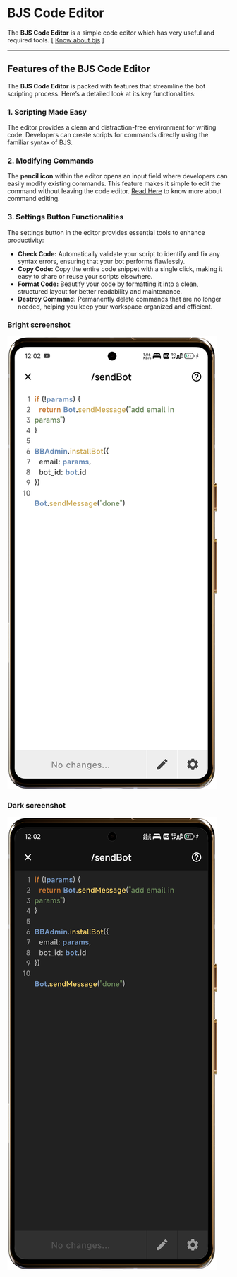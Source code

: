 # BJS Code Editor

The **BJS Code Editor** is a simple code editor which has very useful and required tools. [ [Know about bjs](bjs) ]

---

## Features of the BJS Code Editor  

The **BJS Code Editor** is packed with features that streamline the bot scripting process. Here’s a detailed look at its key functionalities:  

### 1. Scripting Made Easy  
The editor provides a clean and distraction-free environment for writing code. Developers can create scripts for commands directly using the familiar syntax of BJS.  

### 2. Modifying Commands  
The **pencil icon** within the editor opens an input field where developers can easily modify existing commands. This feature makes it simple to edit the command without leaving the code editor.
[Read Here](commands) to know more about command editing.

### 3. Settings Button Functionalities  
The settings button in the editor provides essential tools to enhance productivity:  
- **Check Code:** Automatically validate your script to identify and fix any syntax errors, ensuring that your bot performs flawlessly.  
- **Copy Code:** Copy the entire code snippet with a single click, making it easy to share or reuse your scripts elsewhere.  
- **Format Code:** Beautify your code by formatting it into a clean, structured layout for better readability and maintenance.  
- **Destroy Command:** Permanently delete commands that are no longer needed, helping you keep your workspace organized and efficient.

### Bright screenshot 
![editor-bright](/.gitbook/assets/code-editor-bright.png) 

### Dark screenshot 
![editor-dark](/.gitbook/assets/code-editor-dark.png)
